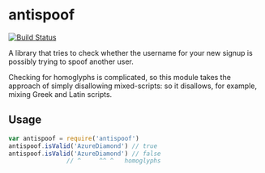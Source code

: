 # antispoof
[![Build Status](https://travis-ci.org/zuzak/antispoof.svg?branch=master)](https://travis-ci.org/zuzak/antispoof)

A library that tries to check whether the username for your new signup is
possibly trying to spoof another user.

Checking for homoglyphs is complicated, so this module takes the approach
of simply disallowing mixed-scripts: so it disallows, for example, mixing
Greek and Latin scripts.

## Usage
```javascript
var antispoof = require('antispoof')
antispoof.isValid('AzureDiamond') // true
antispoof.isValid('ΑzureDiаmοnd') // false
                // ^     ^^ ^   homoglyphs
```